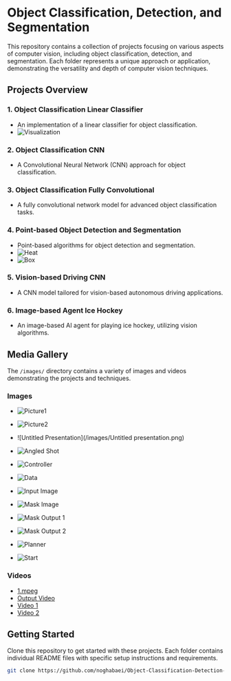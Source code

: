 # Object Classification, Detection, and Segmentation

This repository contains a collection of projects focusing on various aspects of computer vision, including object classification, detection, and segmentation. Each folder represents a unique approach or application, demonstrating the versatility and depth of computer vision techniques.

## Projects Overview

### 1. Object Classification Linear Classifier
- An implementation of a linear classifier for object classification.
- ![Visualization](/images/viz.png)

### 2. Object Classification CNN
- A Convolutional Neural Network (CNN) approach for object classification.


### 3. Object Classification Fully Convolutional
- A fully convolutional network model for advanced object classification tasks.


### 4. Point-based Object Detection and Segmentation
- Point-based algorithms for object detection and segmentation.
- ![Heat](/images/heat.png)
- ![Box](/images/box.png)
  
### 5. Vision-based Driving CNN
- A CNN model tailored for vision-based autonomous driving applications.


### 6. Image-based Agent Ice Hockey
- An image-based AI agent for playing ice hockey, utilizing vision algorithms.


## Media Gallery

The `/images/` directory contains a variety of images and videos demonstrating the projects and techniques.

### Images

- ![Picture1](/images/Picture1.png)
- ![Picture2](/images/Picture2.png)
- ![Untitled Presentation](/images/Untitled presentation.png)
- ![Angled Shot](/images/angled_shot.png)

- ![Controller](/images/controller.png)
- ![Data](/images/data.png)

- ![Input Image](/images/inputImage.PNG)
- ![Mask Image](/images/maskImage.PNG)
- ![Mask Output 1](/images/mask_output1.png)
- ![Mask Output 2](/images/mask_output2.png)
- ![Planner](/images/planner.png)
- ![Start](/images/start.png)


### Videos

- [1.mpeg](/images/1.mpeg)
- [Output Video](/images/output.mp4)
- [Video 1](/images/vid1.mp4)
- [Video 2](/images/vid2.mp4)


## Getting Started

Clone this repository to get started with these projects. Each folder contains individual README files with specific setup instructions and requirements.

```bash
git clone https://github.com/noghabaei/Object-Classification-Detection-and-Segmentation.git
